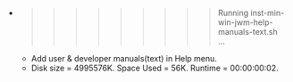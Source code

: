 * >>>>>>>>> Running inst-min-win-jwm-help-manuals-text.sh ...
  * Add user & developer manuals(text) in Help menu.
  * Disk size = 4995576K. Space Used = 56K. Runtime = 00:00:00:02.

